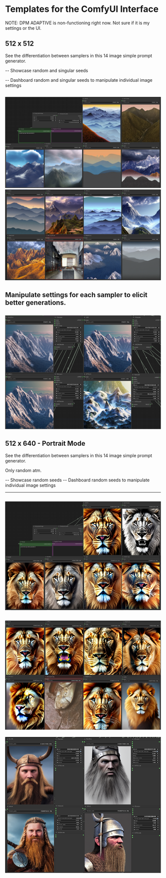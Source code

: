 # Templates for the ComfyUI Interface
NOTE: DPM ADAPTIVE is non-functioning right now. Not sure if it is my settings or the UI.
## 512 x 512

See the differentiation between samplers in this 14 image simple prompt generator.

-- Showcase random and singular seeds

-- Dashboard random and singular seeds to manipulate individual image settings

![alt text](https://github.com/atlasunified/Templates-ComfyUI-/blob/main/512x512/5125122.PNG)
![alt text](https://github.com/atlasunified/Templates-ComfyUI-/blob/main/512x512/5125121.PNG)
-----
Manipulate settings for each sampler to elicit better generations.
-----
![alt text](https://github.com/atlasunified/Templates-ComfyUI-/blob/main/512x512/512dash11.PNG)
-----
## 512 x 640 - Portrait Mode

See the differentiation between samplers in this 14 image simple prompt generator.

Only random atm.

-- Showcase random seeds
-- Dashboard random seeds to manipulate individual image settings

-----
![alt text](https://github.com/atlasunified/Templates-ComfyUI-/blob/main/512X640/512640.PNG)
-----
![alt text](https://github.com/atlasunified/Templates-ComfyUI-/blob/main/512X640/5126402.PNG)
-----
![alt text](https://github.com/atlasunified/Templates-ComfyUI-/blob/main/512X640/51640dash.PNG)
